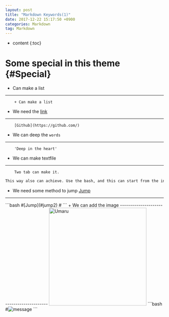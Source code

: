 ```yaml
---
layout: post
title: "Markdown Keywords(1)"
date: 2017-12-22 15:17:50 +0900
categories: Markdown
tag: Markdown
---
```


* content
{:toc}


Some special in this theme      {#Special}
==========================================
+ Can make a list
------------------------------------------
		+ Can make a list

+ We need the [link](http://github.com/)
------------------------------------------
		[Github](https://github.com/)

+ We can deep the `words`
------------------------------------------
		'Deep in the heart'

+ We can make textfile
------------------------------------------
		Two tab can make it.

```bash
This way also can achieve. Use the bash, and this can start from the initial of one line.
```

+ We need some method to jump [Jump](#jump)
------------------------------------------

<span id=jump>
```bash		
#[Jump](#jump2)
#<span id=jump2>
```
+ We can add the image
------------------------------------------
<img src="{{ '/assets/umaru2.jpg' | prepend: site.baseurl }}" alt="Umaru" width="310" />
```bash
#<img src="{{ '/route' | prepend: site.baseurl }}" alt="message" width="big?" />
```




